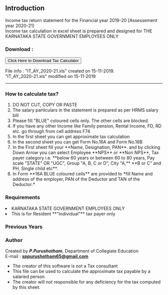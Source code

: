 
## Introduction

Income tax return statement for the Financial year 2019-20 [Assessement year 2020-21]<br> Income tax calculation in excel sheet is prepared and designed for THE KARNATAKA STATE GOVERNMENT EMPLOYEES ONLY
  
### Download : 
<form method="get" action="IT_AY_2020-21.zip">
<button type="submit" class="btn">Click Here to Download Tax Calculator</button>
</form>
<a class="texts">File info : "IT_AY_2020-21.xls" created on 15-11-2019.<br> "IT_AY_2020-21.xls" modified on 15-11-2019</a> <br>

<hr>


### How to calculate tax?
<ol>
        <li> DO NOT CUT, COPY OR PASTE </li>
        <li>The salary particulars in the statement is prepared as per HRMS salary bill</li>
        <li>Please fill "BLUE" coloured cells only. The other cells are blocked.</li>
        <li>If you have any other Income like Family pension, Rental Income, FD, RD etc. go through from cell address F74
        </li>
        <li>In the first sheet you can get approximate tax calculation</li>
        <li>In the second sheet you can get Form No.16A and Form No.16B</li>
        <li>In the First sheet fill your **Name, Designation, PAN**. and by clicking Down Arrow you can select Employee **NPS** or **Non NPS**, Tax payer category i.e. **below 60 years or between 60 to 80 years, Pay scale "STATE" OR "UGC", Group "A, B, C or D", City "A,**
            **B or C" and PH, Single child etc**.</li>
        <li>In Form **16A BLUE coloured cells** are provided to *fill Name and address of the employer, PAN of the Deductor and TAN of the Deductor.*</li>
    </ol>
    
### Requirements

 <li> KARNATAKA STATE GOVERNMENT EMPLOYEES ONLY</li>
  <li> This is for Resident **"Individual"** tax payer only</li>
    
### Previous Years 

### Author

Created by ***P.Purushotham***, Department of Collegiate Education<br> E-mail : **sppurushotham65@gmail.com**
 <ul>
 <li>The creator of this software is not a Tax consultant</li>
 <li>This file can be used to calculate the approximate tax payable by a salaried person</li>
 <li>The creator will not responsible for any deficiency for the tax computed by this sheet.</li>
